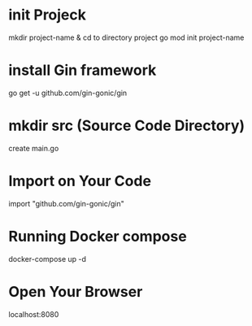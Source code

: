 # init Projeck
mkdir project-name & cd to directory project
go mod init project-name

# install Gin framework

go get -u github.com/gin-gonic/gin

# mkdir src (Source Code Directory)
create main.go <simple Application>

# Import on Your Code
import "github.com/gin-gonic/gin"

# Running Docker compose
docker-compose up -d

# Open Your Browser
localhost:8080 


